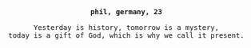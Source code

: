 <div align="justify">
<p align="left"><strong></strong></p>
  <p align="center">
    <samp>
      <b>
        phil, germany, 23
      </b>
      <br>
      <br>
        Yesterday is history, tomorrow is a mystery,
        <br>
        today is a gift of God, which is why we call it present.
    </samp>
  </p>
<p align="right"><strong></strong></p>
</div>
